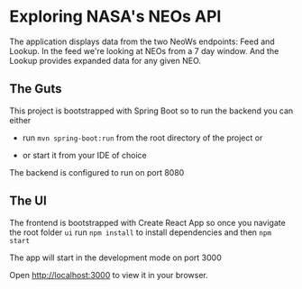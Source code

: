 # Exploring NASA's NEOs API

The application displays data from the two NeoWs endpoints: Feed and Lookup. In
the feed we're looking at NEOs from a 7 day window. And the Lookup provides
expanded data for any given NEO.

## The Guts

This project is bootstrapped with Spring Boot so to run the backend you can
either

* run `mvn spring-boot:run` from the root directory of the project or

* or start it from your IDE of choice

The backend is configured to run on port 8080

## The UI

The frontend is bootstrapped with Create React App so once you navigate the root
folder `ui` run `npm install` to install dependencies and then `npm start`

The app will start in the development mode on port 3000

Open [http://localhost:3000](http://localhost:3000) to view it in your browser.
